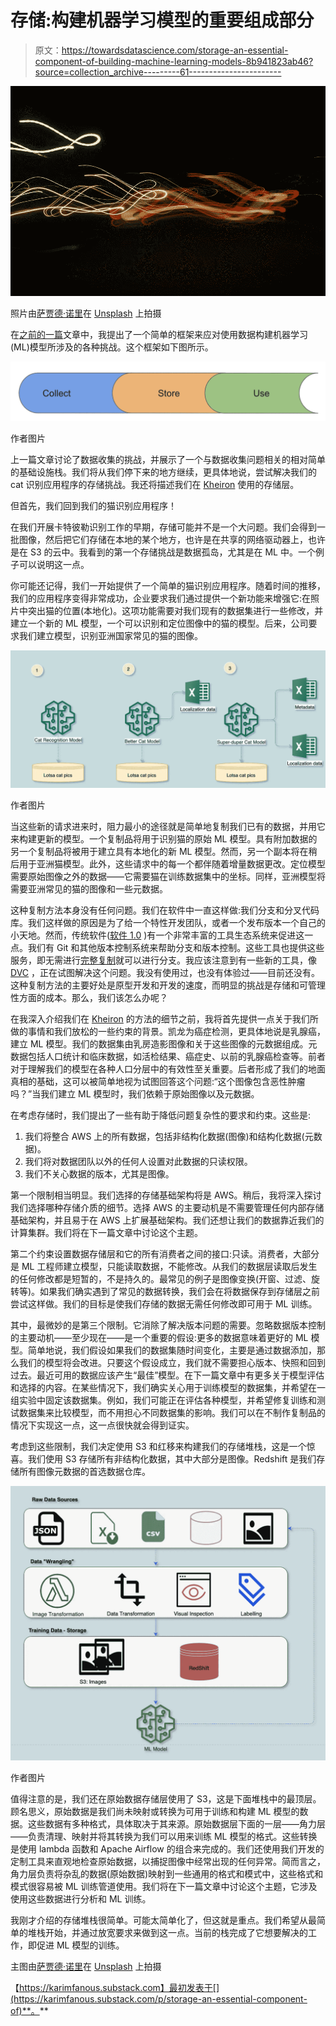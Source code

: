 # 存储:构建机器学习模型的重要组成部分

> 原文：<https://towardsdatascience.com/storage-an-essential-component-of-building-machine-learning-models-8b941823ab46?source=collection_archive---------61----------------------->

![](img/e72e42a316af6207a15336db91e37446.png)

照片由[萨贾德·诺里](https://unsplash.com/@sajad_sqs9966b?utm_source=unsplash&utm_medium=referral&utm_content=creditCopyText)在 [Unsplash](https://unsplash.com/t/experimental?utm_source=unsplash&utm_medium=referral&utm_content=creditCopyText) 上拍摄

在[之前的一篇](/so-you-want-to-build-ml-models-how-strong-are-your-data-jujitsu-skills-13fb3777c0ef)文章中，我提出了一个简单的框架来应对使用数据构建机器学习(ML)模型所涉及的各种挑战。这个框架如下图所示。

![](img/cb7a94df16f069a81ea3463ed75676ca.png)

作者图片

上一篇文章讨论了数据收集的挑战，并展示了一个与数据收集问题相关的相对简单的基础设施栈。我们将从我们停下来的地方继续，更具体地说，尝试解决我们的 cat 识别应用程序的存储挑战。我还将描述我们在 [Kheiron](https://www.kheironmed.com/) 使用的存储层。

但首先，我们回到我们的猫识别应用程序！

在我们开展卡特彼勒识别工作的早期，存储可能并不是一个大问题。我们会得到一批图像，然后把它们存储在本地的某个地方，也许是在共享的网络驱动器上，也许是在 S3 的云中。我看到的第一个存储挑战是数据孤岛，尤其是在 ML 中。一个例子可以说明这一点。

你可能还记得，我们一开始提供了一个简单的猫识别应用程序。随着时间的推移，我们的应用程序变得非常成功，企业要求我们通过提供一个新功能来增强它:在照片中突出猫的位置(本地化)。这项功能需要对我们现有的数据集进行一些修改，并建立一个新的 ML 模型，一个可以识别和定位图像中的猫的模型。后来，公司要求我们建立模型，识别亚洲国家常见的猫的图像。

![](img/209d8cce8b1fd4197bddee0d9b28a044.png)

作者图片

当这些新的请求进来时，阻力最小的途径就是简单地复制我们已有的数据，并用它来构建更新的模型。一个复制品将用于识别猫的原始 ML 模型。具有附加数据的另一个复制品将被用于建立具有本地化的新 ML 模型。然而，另一个副本将在稍后用于亚洲猫模型。此外，这些请求中的每一个都伴随着增量数据更改。定位模型需要原始图像之外的数据——它需要猫在训练数据集中的坐标。同样，亚洲模型将需要亚洲常见的猫的图像和一些元数据。

这种复制方法本身没有任何问题。我们在软件中一直这样做:我们分支和分叉代码库。我们这样做的原因是为了给一个特性开发团队，或者一个发布版本一个自己的小天地。然而，传统软件([软件 1.0](https://karimfanous.substack.com/p/software-20-vs-software-10) )有一个非常丰富的工具生态系统来促进这一点。我们有 Git 和其他版本控制系统来帮助分支和版本控制。这些工具也提供这些服务，即无需进行[完整复制](https://git-scm.com/book/en/v2/Git-Branching-Branches-in-a-Nutshell)就可以进行分支。我应该注意到有一些新的工具，像 [DVC](https://dvc.org/) ，正在试图解决这个问题。我没有使用过，也没有体验过——目前还没有。这种复制方法的主要好处是原型开发和开发的速度，而明显的挑战是存储和可管理性方面的成本。那么，我们该怎么办呢？

在我深入介绍我们在 [Kheiron](https://www.kheironmed.com/) 的方法的细节之前，我将首先提供一点关于我们所做的事情和我们放松的一些约束的背景。凯龙为癌症检测，更具体地说是乳腺癌，建立 ML 模型。我们的数据集由乳房造影图像和关于这些图像的元数据组成。元数据包括人口统计和临床数据，如活检结果、癌症史、以前的乳腺癌检查等。前者对于理解我们的模型在各种人口分层中的有效性至关重要。后者形成了我们的地面真相的基础，这可以被简单地视为试图回答这个问题:“这个图像包含恶性肿瘤吗？”当我们建立 ML 模型时，我们依赖于原始图像以及元数据。

在考虑存储时，我们提出了一些有助于降低问题复杂性的要求和约束。这些是:

1.  我们将整合 AWS 上的所有数据，包括非结构化数据(图像)和结构化数据(元数据)。
2.  我们将对数据团队以外的任何人设置对此数据的只读权限。
3.  我们不关心数据的版本，尤其是图像。

第一个限制相当明显。我们选择的存储基础架构将是 AWS。稍后，我将深入探讨我们选择哪种存储介质的细节。选择 AWS 的主要动机是不需要管理任何内部存储基础架构，并且易于在 AWS 上扩展基础架构。我们还想让我们的数据靠近我们的计算集群。我们将在下一篇文章中讨论这个主题。

第二个约束设置数据存储层和它的所有消费者之间的接口:只读。消费者，大部分是 ML 工程师建立模型，只能读取数据，不能修改。从我们的数据层读取后发生的任何修改都是短暂的，不是持久的。最常见的例子是图像变换(开窗、过滤、旋转等)。如果我们确实遇到了常见的数据转换，我们会在将数据保存到存储层之前尝试这样做。我们的目标是使我们存储的数据无需任何修改即可用于 ML 训练。

其中，最微妙的是第三个限制。它消除了解决版本问题的需要。忽略数据版本控制的主要动机——至少现在——是一个重要的假设:更多的数据意味着更好的 ML 模型。简单地说，我们假设如果我们的数据集随时间变化，主要是通过数据添加，那么我们的模型将会改进。只要这个假设成立，我们就不需要担心版本、快照和回到过去。最近可用的数据应该产生“最佳”模型。在下一篇文章中有更多关于模型评估和选择的内容。在某些情况下，我们确实关心用于训练模型的数据集，并希望在一组实验中固定该数据集。例如，我们可能正在评估各种模型，并希望修复训练和测试数据集来比较模型，而不用担心不同数据集的影响。我们可以在不制作复制品的情况下实现这一点，这一点很快就会得到证实。

考虑到这些限制，我们决定使用 S3 和红移来构建我们的存储堆栈，这是一个惊喜。我们使用 S3 存储所有非结构化数据，其中大部分是图像。Redshift 是我们存储所有图像元数据的首选数据仓库。

![](img/acef5926cf98b02601bdbddcae2cec95.png)

作者图片

值得注意的是，我们还在原始数据存储层使用了 S3，这是下面堆栈中的最顶层。顾名思义，原始数据是我们尚未映射或转换为可用于训练和构建 ML 模型的数据。这些数据有多种格式，具体取决于其来源。原始数据层下面的一层——角力层——负责清理、映射并将其转换为我们可以用来训练 ML 模型的格式。这些转换是使用 lambda 函数和 Apache Airflow 的组合来完成的。我们还使用我们开发的定制工具来直观地检查原始数据，以捕捉图像中经常出现的任何异常。简而言之，角力层负责将杂乱的数据(原始数据)映射到一些通用的格式和模式中，这些格式和模式很容易被 ML 训练管道使用。我们将在下一篇文章中讨论这个主题，它涉及使用这些数据进行分析和 ML 训练。

我刚才介绍的存储堆栈很简单。可能太简单化了，但这就是重点。我们希望从最简单的堆栈开始，并通过放宽要求来做到这一点。当前的栈完成了它想要解决的工作，即促进 ML 模型的训练。

主图由[萨贾德·诺里](https://unsplash.com/@sajad_sqs9966b?utm_source=unsplash&utm_medium=referral&utm_content=creditCopyText)在 [Unsplash](https://unsplash.com/t/experimental?utm_source=unsplash&utm_medium=referral&utm_content=creditCopyText) 上拍摄

【https://karimfanous.substack.com】最初发表于[](https://karimfanous.substack.com/p/storage-an-essential-component-of)**。**